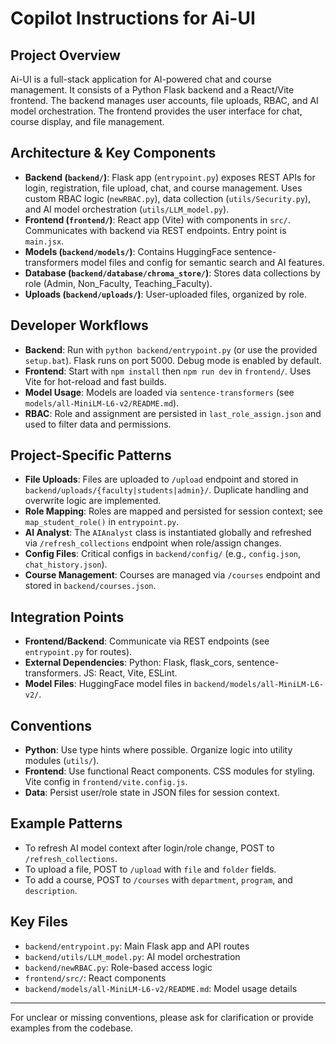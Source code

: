 # Copilot Instructions for Ai-UI

## Project Overview
Ai-UI is a full-stack application for AI-powered chat and course management. It consists of a Python Flask backend and a React/Vite frontend. The backend manages user accounts, file uploads, RBAC, and AI model orchestration. The frontend provides the user interface for chat, course display, and file management.

## Architecture & Key Components
- **Backend (`backend/`)**: Flask app (`entrypoint.py`) exposes REST APIs for login, registration, file upload, chat, and course management. Uses custom RBAC logic (`newRBAC.py`), data collection (`utils/Security.py`), and AI model orchestration (`utils/LLM_model.py`).
- **Frontend (`frontend/`)**: React app (Vite) with components in `src/`. Communicates with backend via REST endpoints. Entry point is `main.jsx`.
- **Models (`backend/models/`)**: Contains HuggingFace sentence-transformers model files and config for semantic search and AI features.
- **Database (`backend/database/chroma_store/`)**: Stores data collections by role (Admin, Non_Faculty, Teaching_Faculty).
- **Uploads (`backend/uploads/`)**: User-uploaded files, organized by role.

## Developer Workflows
- **Backend**: Run with `python backend/entrypoint.py` (or use the provided `setup.bat`). Flask runs on port 5000. Debug mode is enabled by default.
- **Frontend**: Start with `npm install` then `npm run dev` in `frontend/`. Uses Vite for hot-reload and fast builds.
- **Model Usage**: Models are loaded via `sentence-transformers` (see `models/all-MiniLM-L6-v2/README.md`).
- **RBAC**: Role and assignment are persisted in `last_role_assign.json` and used to filter data and permissions.

## Project-Specific Patterns
- **File Uploads**: Files are uploaded to `/upload` endpoint and stored in `backend/uploads/{faculty|students|admin}/`. Duplicate handling and overwrite logic are implemented.
- **Role Mapping**: Roles are mapped and persisted for session context; see `map_student_role()` in `entrypoint.py`.
- **AI Analyst**: The `AIAnalyst` class is instantiated globally and refreshed via `/refresh_collections` endpoint when role/assign changes.
- **Config Files**: Critical configs in `backend/config/` (e.g., `config.json`, `chat_history.json`).
- **Course Management**: Courses are managed via `/courses` endpoint and stored in `backend/courses.json`.

## Integration Points
- **Frontend/Backend**: Communicate via REST endpoints (see `entrypoint.py` for routes).
- **External Dependencies**: Python: Flask, flask_cors, sentence-transformers. JS: React, Vite, ESLint.
- **Model Files**: HuggingFace model files in `backend/models/all-MiniLM-L6-v2/`.

## Conventions
- **Python**: Use type hints where possible. Organize logic into utility modules (`utils/`).
- **Frontend**: Use functional React components. CSS modules for styling. Vite config in `frontend/vite.config.js`.
- **Data**: Persist user/role state in JSON files for session context.

## Example Patterns
- To refresh AI model context after login/role change, POST to `/refresh_collections`.
- To upload a file, POST to `/upload` with `file` and `folder` fields.
- To add a course, POST to `/courses` with `department`, `program`, and `description`.

## Key Files
- `backend/entrypoint.py`: Main Flask app and API routes
- `backend/utils/LLM_model.py`: AI model orchestration
- `backend/newRBAC.py`: Role-based access logic
- `frontend/src/`: React components
- `backend/models/all-MiniLM-L6-v2/README.md`: Model usage details

---
For unclear or missing conventions, please ask for clarification or provide examples from the codebase.
